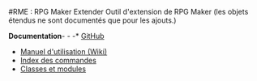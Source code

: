 #RME : RPG Maker Extender
Outil d'extension de RPG Maker
    (les objets étendus ne sont documentés que pour les ajouts.)

**Documentation**- - -*    [GitHub](https://github.com/funkywork/RME)
*    [Manuel d'utilisation (Wiki)](https://github.com/funkywork/RME/wiki)
*    [Index des commandes](__command_list.md)
*    [Classes et modules](__class-and-module_list.md)


